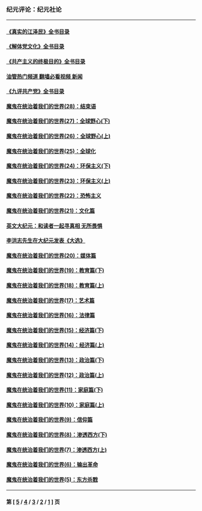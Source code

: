 ### 纪元评论：纪元社论
---
#### [《真实的江泽民》全书目录](../../pages/nsc422/n13721399.md?11040330) 
#### [《解体党文化》全书目录](../../pages/nsc422/n13721157.md?11040330) 
#### [《共产主义的终极目的》全书目录](../../pages/nsc422/n13721048.md?11040330) 
#### [油管热门频道 翻墙必看视频 新闻](ok?11040330)
#### [《九评共产党》全书目录](../../pages/nsc422/n13708085.md?11040330) 
#### [魔鬼在统治着我们的世界(28)：结束语](../../pages/nsc422/n10936246.md?11040330) 
#### [魔鬼在统治着我们的世界(27)：全球野心(下)](../../pages/nsc422/n10928319.md?11040330) 
#### [魔鬼在统治着我们的世界(26)：全球野心(上)](../../pages/nsc422/n10900318.md?11040330) 
#### [魔鬼在统治着我们的世界(25)：全球化](../../pages/nsc422/n10788205.md?11040330) 
#### [魔鬼在统治着我们的世界(24)：环保主义(下)](../../pages/nsc422/n10695307.md?11040330) 
#### [魔鬼在统治着我们的世界(23)：环保主义(上)](../../pages/nsc422/n10688613.md?11040330) 
#### [魔鬼在统治着我们的世界(22)：恐怖主义](../../pages/nsc422/n10614727.md?11040330) 
#### [魔鬼在统治着我们的世界(21)：文化篇](../../pages/nsc422/n10597706.md?11040330) 
#### [英文大纪元：和读者一起寻真相 无所畏惧](../../pages/nsc422/n12542027.md?11040330) 
#### [李洪志先生在大纪元发表《大选》](../../pages/nsc422/n12534746.md?11040330) 
#### [魔鬼在统治着我们的世界(20)：媒体篇](../../pages/nsc422/n10586579.md?11040330) 
#### [魔鬼在统治着我们的世界(19)：教育篇(下)](../../pages/nsc422/n10564808.md?11040330) 
#### [魔鬼在统治着我们的世界(18)：教育篇(上)](../../pages/nsc422/n10526970.md?11040330) 
#### [魔鬼在统治着我们的世界(17)：艺术篇](../../pages/nsc422/n10499093.md?11040330) 
#### [魔鬼在统治着我们的世界(16)：法律篇](../../pages/nsc422/n10485969.md?11040330) 
#### [魔鬼在统治着我们的世界(15)：经济篇(下)](../../pages/nsc422/n10469975.md?11040330) 
#### [魔鬼在统治着我们的世界(14)：经济篇(上)](../../pages/nsc422/n10457370.md?11040330) 
#### [魔鬼在统治着我们的世界(13)：政治篇(下)](../../pages/nsc422/n10448270.md?11040330) 
#### [魔鬼在统治着我们的世界(12)：政治篇(上)](../../pages/nsc422/n10444576.md?11040330) 
#### [魔鬼在统治着我们的世界(11)：家庭篇(下)](../../pages/nsc422/n10440961.md?11040330) 
#### [魔鬼在统治着我们的世界(10)：家庭篇(上)](../../pages/nsc422/n10435448.md?11040330) 
#### [魔鬼在统治着我们的世界(9)：信仰篇](../../pages/nsc422/n10432159.md?11040330) 
#### [魔鬼在统治着我们的世界(8)：渗透西方(下)](../../pages/nsc422/n10429603.md?11040330) 
#### [魔鬼在统治着我们的世界(7)：渗透西方(上)](../../pages/nsc422/n10426013.md?11040330) 
#### [魔鬼在统治着我们的世界(6)：输出革命](../../pages/nsc422/n10421536.md?11040330) 
#### [魔鬼在统治着我们的世界(5)：东方杀戮](../../pages/nsc422/n10417707.md?11040330) 

---
#### 第 [ [5](./5.md?11040330) / [4](./4.md?11040330) / [3](./3.md?11040330) / [2](./2.md?11040330) / [1](./1.md?11040330) ] 页
